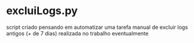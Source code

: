 # excluiLogs.py
script criado pensando em automatizar uma tarefa manual de excluir logs antigos (+ de 7 dias) realizada no trabalho eventualmente
